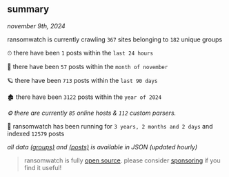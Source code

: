
## summary
_november 9th, 2024_

ransomwatch is currently crawling `367` sites belonging to `182` unique groups

⏲ there have been `1` posts within the `last 24 hours`

🦈 there have been `57` posts within the `month of november`

🪐 there have been `713` posts within the `last 90 days`

🏚 there have been `3122` posts within the `year of 2024`

_⚙️ there are currently `85` online hosts & `112` custom parsers._

🦕 ransomwatch has been running for `3 years, 2 months and 2 days` and indexed `12579` posts

_all data  [(groups)](http://ransomwhat.telemetry.ltd/groups) and [(posts)](http://ransomwhat.telemetry.ltd/posts) is available in JSON (updated hourly)_

> ransomwatch is fully [open source](https://github.com/joshhighet/ransomwatch#ransomwatch--). please consider [sponsoring](https://github.com/sponsors/joshhighet) if you find it useful!
